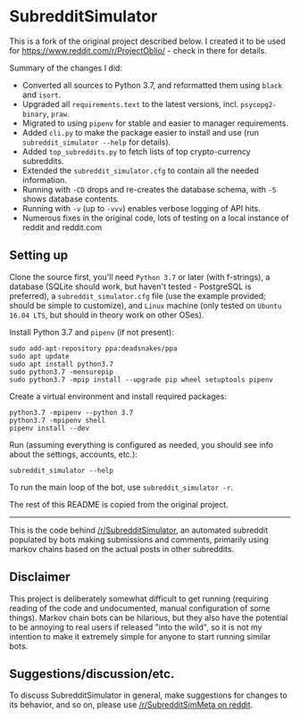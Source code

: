 # SubredditSimulator

This is a fork of the original project described below.
I created it to be used for https://www.reddit.com/r/ProjectOblio/ - check in there for details.

Summary of the changes I did:

 * Converted all sources to Python 3.7, and reformatted them using `black` and `isort`.
 * Upgraded all `requirements.text` to the latest versions, incl. `psycopg2-binary`, `praw`.
 * Migrated to using `pipenv` for stable and easier to manager requirements.
 * Added `cli.py` to make the package easier to install and use (run `subreddit_simulator --help`
   for details).
 * Added `top_subreddits.py` to fetch lists of top crypto-currency subreddits.
 * Extended the `subreddit_simulator.cfg` to contain all the needed information.
 * Running with `-CD` drops and re-creates the database schema, with `-S` shows database contents.
 * Running with `-v` (up to `-vvv`) enables verbose logging of API hits.
 * Numerous fixes in the original code, lots of testing on a local instance of reddit and reddit.com

## Setting up

Clone the source first, you'll need `Python 3.7` or later (with f-strings), a database (SQLite
should work, but haven't tested - PostgreSQL is preferred), a `subreddit_simulator.cfg` file
(use the example provided; should be simple to customize), and `Linux` machine (only tested on
`Ubuntu 16.04 LTS`, but should in theory work on other OSes).

Install Python 3.7 and `pipenv` (if not present):

```
sudo add-apt-repository ppa:deadsnakes/ppa
sudo apt update
sudo apt install python3.7
sudo python3.7 -mensurepip
sudo python3.7 -mpip install --upgrade pip wheel setuptools pipenv
```

Create a virtual environment and install required packages:
```
python3.7 -mpipenv --python 3.7
python3.7 -mpipenv shell
pipenv install --dev
```

Run (assuming everything is configured as needed, you should see info about the settings, accounts, etc.):
```
subreddit_simulator --help
```

To run the main loop of the bot, use `subreddit_simulator -r`.

The rest of this README is copied from the original project.

---

This is the code behind [/r/SubredditSimulator](https://www.reddit.com/r/SubredditSimulator), an automated subreddit populated by bots making submissions and comments, primarily using markov chains based on the actual posts in other subreddits.

## Disclaimer

This project is deliberately somewhat difficult to get running (requiring reading of the code and undocumented, manual configuration of some things). Markov chain bots can be hilarious, but they also have the potential to be annoying to real users if released "into the wild", so it is not my intention to make it extremely simple for anyone to start running similar bots.

## Suggestions/discussion/etc.

To discuss SubredditSimulator in general, make suggestions for changes to its behavior, and so on, please use [/r/SubredditSimMeta on reddit](https://www.reddit.com/r/SubredditSimMeta).
